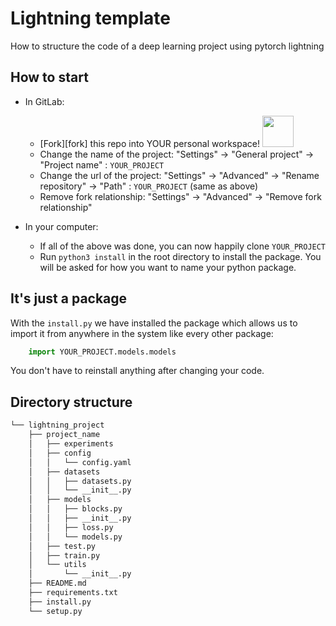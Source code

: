 # Lightning template

How to structure the code of a deep learning project using pytorch lightning

## How to start
- In GitLab:
  - [Fork][fork] this repo into YOUR personal workspace! <img src="fork_new.png" height="50">
  - Change the name of the project: "Settings" -> "General project" -> "Project name" : `YOUR_PROJECT`
  - Change the url of the project: "Settings" -> "Advanced" -> "Rename repository" -> "Path" : `YOUR_PROJECT` (same as above)
  - Remove fork relationship: "Settings" -> "Advanced" -> "Remove fork relationship"


- In your computer:
  - If all of the above was done, you can now happily clone `YOUR_PROJECT`
  - Run `python3 install` in the root directory to install the package. You will be asked for how you want to name your python package.

## It's just a package
With the `install.py` we have installed the package which allows us to import it from anywhere in the system like every other package: 

``` py
    import YOUR_PROJECT.models.models
```

You don't have to reinstall anything after changing your code.


## Directory structure

``` bash
└── lightning_project
    ├── project_name
    │   ├── experiments
    │   ├── config
    │   │   └── config.yaml
    │   ├── datasets
    │   │   ├── datasets.py
    │   │   └── __init__.py
    │   ├── models
    │   │   ├── blocks.py
    │   │   ├── __init__.py
    │   │   ├── loss.py
    │   │   └── models.py
    │   ├── test.py
    │   ├── train.py
    │   └── utils
    │       └── __init__.py
    ├── README.md
    ├── requirements.txt
    ├── install.py
    └── setup.py
```

